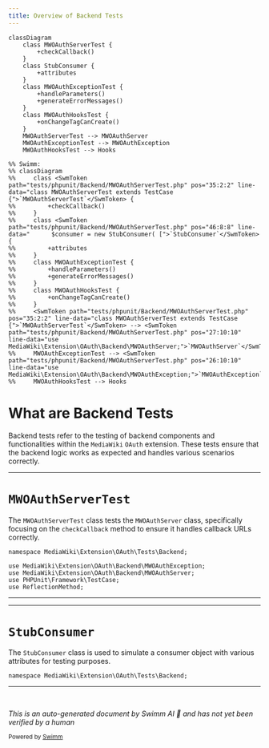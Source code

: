 ```yaml
---
title: Overview of Backend Tests
---
```

```mermaid
classDiagram
    class MWOAuthServerTest {
        +checkCallback()
    }
    class StubConsumer {
        +attributes
    }
    class MWOAuthExceptionTest {
        +handleParameters()
        +generateErrorMessages()
    }
    class MWOAuthHooksTest {
        +onChangeTagCanCreate()
    }
    MWOAuthServerTest --> MWOAuthServer
    MWOAuthExceptionTest --> MWOAuthException
    MWOAuthHooksTest --> Hooks

%% Swimm:
%% classDiagram
%%     class <SwmToken path="tests/phpunit/Backend/MWOAuthServerTest.php" pos="35:2:2" line-data="class MWOAuthServerTest extends TestCase {">`MWOAuthServerTest`</SwmToken> {
%%         +checkCallback()
%%     }
%%     class <SwmToken path="tests/phpunit/Backend/MWOAuthServerTest.php" pos="46:8:8" line-data="		$consumer = new StubConsumer( [">`StubConsumer`</SwmToken> {
%%         +attributes
%%     }
%%     class MWOAuthExceptionTest {
%%         +handleParameters()
%%         +generateErrorMessages()
%%     }
%%     class MWOAuthHooksTest {
%%         +onChangeTagCanCreate()
%%     }
%%     <SwmToken path="tests/phpunit/Backend/MWOAuthServerTest.php" pos="35:2:2" line-data="class MWOAuthServerTest extends TestCase {">`MWOAuthServerTest`</SwmToken> --> <SwmToken path="tests/phpunit/Backend/MWOAuthServerTest.php" pos="27:10:10" line-data="use MediaWiki\Extension\OAuth\Backend\MWOAuthServer;">`MWOAuthServer`</SwmToken>
%%     MWOAuthExceptionTest --> <SwmToken path="tests/phpunit/Backend/MWOAuthServerTest.php" pos="26:10:10" line-data="use MediaWiki\Extension\OAuth\Backend\MWOAuthException;">`MWOAuthException`</SwmToken>
%%     MWOAuthHooksTest --> Hooks
```

# What are Backend Tests

Backend tests refer to the testing of backend components and functionalities within the <SwmToken path="tests/phpunit/Backend/MWOAuthServerTest.php" pos="24:2:2" line-data="namespace MediaWiki\Extension\OAuth\Tests\Backend;">`MediaWiki`</SwmToken> <SwmToken path="tests/phpunit/Backend/MWOAuthServerTest.php" pos="24:6:6" line-data="namespace MediaWiki\Extension\OAuth\Tests\Backend;">`OAuth`</SwmToken> extension. These tests ensure that the backend logic works as expected and handles various scenarios correctly.

<SwmSnippet path="/tests/phpunit/Backend/MWOAuthServerTest.php" line="24">

---

# <SwmToken path="tests/phpunit/Backend/MWOAuthServerTest.php" pos="35:2:2" line-data="class MWOAuthServerTest extends TestCase {">`MWOAuthServerTest`</SwmToken>

The <SwmToken path="tests/phpunit/Backend/MWOAuthServerTest.php" pos="35:2:2" line-data="class MWOAuthServerTest extends TestCase {">`MWOAuthServerTest`</SwmToken> class tests the <SwmToken path="tests/phpunit/Backend/MWOAuthServerTest.php" pos="27:10:10" line-data="use MediaWiki\Extension\OAuth\Backend\MWOAuthServer;">`MWOAuthServer`</SwmToken> class, specifically focusing on the <SwmToken path="tests/phpunit/Backend/MWOAuthServerTest.php" pos="53:16:16" line-data="		$method = new ReflectionMethod( $fixture, &#39;checkCallback&#39; );">`checkCallback`</SwmToken> method to ensure it handles callback URLs correctly.

```hack
namespace MediaWiki\Extension\OAuth\Tests\Backend;

use MediaWiki\Extension\OAuth\Backend\MWOAuthException;
use MediaWiki\Extension\OAuth\Backend\MWOAuthServer;
use PHPUnit\Framework\TestCase;
use ReflectionMethod;
```

---

</SwmSnippet>

<SwmSnippet path="/tests/phpunit/Backend/StubConsumer.php" line="24">

---

# <SwmToken path="tests/phpunit/Backend/MWOAuthServerTest.php" pos="46:8:8" line-data="		$consumer = new StubConsumer( [">`StubConsumer`</SwmToken>

The <SwmToken path="tests/phpunit/Backend/MWOAuthServerTest.php" pos="46:8:8" line-data="		$consumer = new StubConsumer( [">`StubConsumer`</SwmToken> class is used to simulate a consumer object with various attributes for testing purposes.

```hack
namespace MediaWiki\Extension\OAuth\Tests\Backend;
```

---

</SwmSnippet>

&nbsp;

*This is an auto-generated document by Swimm AI 🌊 and has not yet been verified by a human*

<SwmMeta version="3.0.0" repo-id="Z2l0aHViJTNBJTNBbWVkaWF3aWtpLWV4dGVuc2lvbnMtT0F1dGglM0ElM0FTd2ltbS1EZW1v" repo-name="mediawiki-extensions-OAuth"><sup>Powered by [Swimm](/)</sup></SwmMeta>
